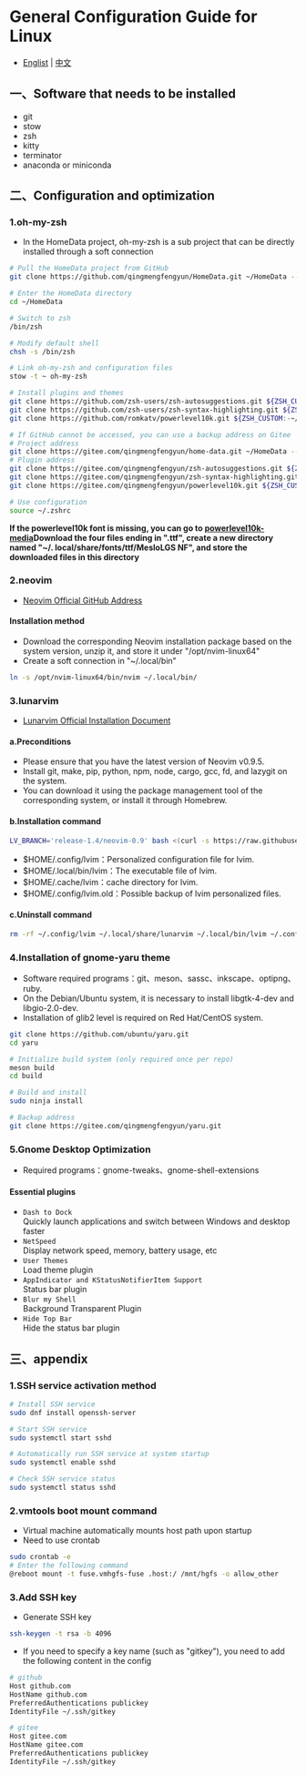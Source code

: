 # General Configuration Guide for Linux

- [Englist](./README.md) | [中文](./docs/README.zh-CN.md)

## 一、Software that needs to be installed
- git 
- stow 
- zsh 
- kitty 
- terminator 
- anaconda or miniconda

## 二、Configuration and optimization

### 1.oh-my-zsh
- In the HomeData project, oh-my-zsh is a sub project that can be directly installed through a soft connection
```sh
# Pull the HomeData project from GitHub
git clone https://github.com/qingmengfengyun/HomeData.git ~/HomeData --recurse-submodules

# Enter the HomeData directory
cd ~/HomeData

# Switch to zsh
/bin/zsh

# Modify default shell
chsh -s /bin/zsh

# Link oh-my-zsh and configuration files 
stow -t ~ oh-my-zsh

# Install plugins and themes
git clone https://github.com/zsh-users/zsh-autosuggestions.git ${ZSH_CUSTOM:-~/.oh-my-zsh/custom}/plugins/zsh-autosuggestions
git clone https://github.com/zsh-users/zsh-syntax-highlighting.git ${ZSH_CUSTOM:-~/.oh-my-zsh/custom}/plugins/zsh-autosuggestions
git clone https://github.com/romkatv/powerlevel10k.git ${ZSH_CUSTOM:-~/.oh-my-zsh/custom}/themes/powerlevel10k

# If GitHub cannot be accessed, you can use a backup address on Gitee
# Project address
git clone https://gitee.com/qingmengfengyun/home-data.git ~/HomeData --recurse-submodules
# Plugin address
git clone https://gitee.com/qingmengfengyun/zsh-autosuggestions.git ${ZSH_CUSTOM:-~/.oh-my-zsh/custom}/plugins/zsh-autosuggestions
git clone https://gitee.com/qingmengfengyun/zsh-syntax-highlighting.git ${ZSH_CUSTOM:-~/.oh-my-zsh/custom}/plugins/zsh-syntax-highlighting
git clone https://gitee.com/qingmengfengyun/powerlevel10k.git ${ZSH_CUSTOM:-~/.oh-my-zsh/custom}/themes/powerlevel10k

# Use configuration
source ~/.zshrc
```

**If the powerlevel10k font is missing, you can go to [powerlevel10k-media](https://gitee.com/qingmengfengyun/powerlevel10k-media)Download the four files ending in ".ttf", create a new directory named "~/. local/share/fonts/ttf/MesloLGS NF", and store the downloaded files in this directory**


### 2.neovim

- [Neovim Official GitHub Address](https://github.com/neovim/neovim)

#### Installation method
- Download the corresponding Neovim installation package based on the system version, unzip it, and store it under "/opt/nvim-linux64"
- Create a soft connection in "~/.local/bin"
```sh
ln -s /opt/nvim-linux64/bin/nvim ~/.local/bin/
```

### 3.lunarvim
- [Lunarvim Official Installation Document](https://www.lunarvim.org/zh-Hans/docs/installation)
#### a.Preconditions
- Please ensure that you have the latest version of Neovim v0.9.5.
- Install git, make, pip, python, npm, node, cargo, gcc, fd, and lazygit on the system.
- You can download it using the package management tool of the corresponding system, or install it through Homebrew.
#### b.Installation command
```sh
LV_BRANCH='release-1.4/neovim-0.9' bash <(curl -s https://raw.githubusercontent.com/LunarVim/LunarVim/release-1.4/neovim-0.9/utils/installer/install.sh)
```
- $HOME/.config/lvim：Personalized configuration file for lvim.
- $HOME/.local/bin/lvim：The executable file of lvim.
- $HOME/.cache/lvim：cache directory for lvim.
- $HOME/.config/lvim.old：Possible backup of lvim personalized files.
#### c.Uninstall command
```sh
rm -rf ~/.config/lvim ~/.local/share/lunarvim ~/.local/bin/lvim ~/.config/lvim.old ~/.cache/lvim 
```


### 4.Installation of gnome-yaru theme
- Software required programs：git、meson、sassc、inkscape、optipng、ruby.
- On the Debian/Ubuntu system, it is necessary to install libgtk-4-dev and libgio-2.0-dev.
- Installation of glib2 level is required on Red Hat/CentOS system.
```sh
git clone https://github.com/ubuntu/yaru.git
cd yaru

# Initialize build system (only required once per repo)
meson build
cd build

# Build and install
sudo ninja install

# Backup address
git clone https://gitee.com/qingmengfengyun/yaru.git
```

### 5.Gnome Desktop Optimization
- Required programs：gnome-tweaks、gnome-shell-extensions
#### Essential plugins
- `Dash to Dock`  
Quickly launch applications and switch between Windows and desktop faster
- `NetSpeed`  
Display network speed, memory, battery usage, etc
- `User Themes`  
Load theme plugin
- `AppIndicator and KStatusNotifierItem Support`  
Status bar plugin
- `Blur my Shell`  
Background Transparent Plugin
- `Hide Top Bar`  
Hide the status bar plugin


## 三、appendix

### 1.SSH service activation method
```sh
# Install SSH service
sudo dnf install openssh-server

# Start SSH service
sudo systemctl start sshd

# Automatically run SSH service at system startup
sudo systemctl enable sshd

# Check SSH service status
sudo systemctl status sshd
```

### 2.vmtools boot mount command
- Virtual machine automatically mounts host path upon startup
- Need to use crontab
```sh
sudo crontab -e
# Enter the following command
@reboot mount -t fuse.vmhgfs-fuse .host:/ /mnt/hgfs -o allow_other
```

### 3.Add SSH key
- Generate SSH key
```sh
ssh-keygen -t rsa -b 4096
```
- If you need to specify a key name (such as "gitkey"), you need to add the following content in the config
```sh
# github
Host github.com
HostName github.com
PreferredAuthentications publickey
IdentityFile ~/.ssh/gitkey

# gitee
Host gitee.com
HostName gitee.com
PreferredAuthentications publickey
IdentityFile ~/.ssh/gitkey
```

